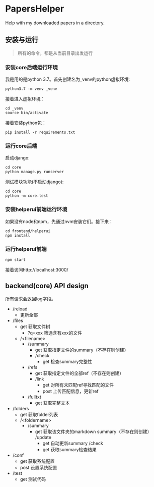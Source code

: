 # PapersHelper
Help with my downloaded papers in a directory.

## 安装与运行
> 所有的命令，都是从当前目录出发运行
### 安装core后端运行环境
我是用的是python 3.7。首先创建名为_venv的python虚拟环境:
```
python3.7 -m venv _venv
```
接着进入虚拟环境：
```
cd _venv
source bin/activate
```
接着安装python包：
```
pip install -r requirements.txt
```
### 运行core后端
启动django:
```
cd core
python manage.py runserver
```
测试模块功能(不启动django):
```
cd core
python -m core.test
```
### 安装helperui前端运行环境
如果没有node和npm，先通过nvm安装它们。接下来：
```
cd frontend/helperui
npm install
```

### 运行helperui前端
```
npm start
```
接着访问http://localhost:3000/

## backend(core) API design
所有请求会返回log字段。

- /reload
    - 更新全部
- /files
    - get 获取文件树
        - ?q=xxx 筛选含有xxx的文件
    - /\<filename\>
        - /summary
            - get 获取指定文件的summary（不存在则创建）
            - /check
                - get 检查summary完整性
        - /refs
            - get 获取指定文件的全部ref（不存在则创建）
            - /link
                - get 对所有未匹配ref寻找匹配的文件
                - post 上传匹配信息，更新ref
        - /fulltxt
            - get 获取完整文本
- /folders
    - get 获取folder列表
    - /\<foldername\>
        - /summary
            - get 获取该文件夹的markdown summary（不存在则创建）
            /update
                - get 自动更新summary
            /check
                - get 获取summary检查结果
- /conf
    - get 获取系统配置
    - post 设置系统配置
- /test
    - get 测试代码


